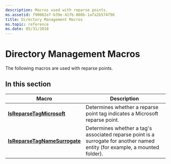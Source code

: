 ```yaml
---
description: Macros used with reparse points.
ms.assetid: f90082e7-b39e-41fb-800b-1afa2b574f96
title: Directory Management Macros
ms.topic: reference
ms.date: 05/31/2018
---
```


# Directory Management Macros

The following macros are used with reparse points.

## In this section



| Macro                                                                     | Description                                                                                                                             |
|---------------------------------------------------------------------------|-----------------------------------------------------------------------------------------------------------------------------------------|
| [**IsReparseTagMicrosoft**](/windows/desktop/api/Winnt/nf-winnt-isreparsetagmicrosoft)<br/>         | Determines whether a reparse point tag indicates a Microsoft reparse point.<br/>                                                  |
| [**IsReparseTagNameSurrogate**](/windows/desktop/api/Winnt/nf-winnt-isreparsetagnamesurrogate)<br/> | Determines whether a tag's associated reparse point is a surrogate for another named entity (for example, a mounted folder).<br/> |



 

 

 




